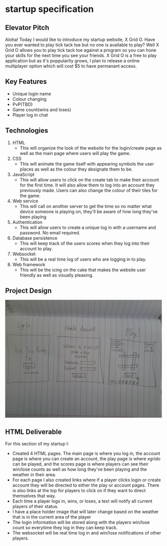 # startup specification
## Elevator Pitch
Aloha! Today I would like to introduce my startup website, X Grid O. Have you ever wanted to play tick tack toe but no one is available to play? Well X Grid O allows you to play tick tack toe against a program so you can hone your skills for the next time you see your friends. X Grid O is a free to play application but as it's poppularity grows, I plan to release a online multiplayer option which will cost $5 to have permanant access.

## Key Features
- Unique login name
- Colour changing 
- PvP(TBD)
- Game count(wins and loses)
- Player log in chat

## Technologies 
1. HTML
    - This will organize the look of the website for the login/create page as well as the main page where users will play the game.
2. CSS
    - This will animate the game itself with appearing symbols the user places as well as the colour they designate them to be.
3. JavaScript
    - This will allow users to click on the create tab to make their account for the first time. It will also allow them to log into an account they previously made. Users can also change the colour of their tiles for the game.
4. Web service
    - This will call on another server to get the time so no matter what device someone is playing on, they'll be aware of how long they've been playing
5. Authentication
    - This will allow users to create a unique log in with a username and password. No email required.
6. Database persistence
    - This will keep track of the users scores when they log into their account to play.
7. Websocket
    - This will be a real time log of users who are logging in to play.
8. Web framework
    - This will be the icing on the cake that makes the website user friendly as well as visually pleasing.

## Project Design
![Alt text](20240115_115735.jpg)

## HTML Deliverable
For this section of my startup I:
* Created 4 HTML pages. The main page is where you log in, the account page is where you can create an account, the play page is where xgrido can be played, and the scores page is where players can see their win/lose counts as well as how long they've been playing and the weather in their area.
* For each page I also created links where if a player clicks login or create account they will be directed to either the play or account pages. There is also links at the top for players to click on if they want to direct themselves that way.
* Each time a player logs in, wins, or loses, a text will notify all current players of their status.
* I have a place holder image that will later change based on the weather that is in the current area of the player
* The login information will be stored along with the players win/lose count so everytime they log in they can keep track.
* The websocket will be real time log in and win/lose notifications of other players.
    